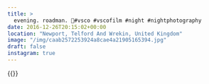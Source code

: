 ```yaml
---
title: >
  evening. roadman. 🌌#vsco #vscofilm #night #nightphotography
date: 2016-12-26T20:15:02+00:00
location: "Newport, Telford And Wrekin, United Kingdom"
image: "/img/caab2572253924a8cae4a21905165394.jpg"
draft: false
instagram: true
---
```


{{<photo src="/img/caab2572253924a8cae4a21905165394.jpg">}}
